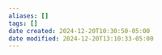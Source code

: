 ```yaml
---
aliases: []
tags: []
date created: 2024-12-20T10:30:50-05:00
date modified: 2024-12-20T13:10:33-05:00
---
```


